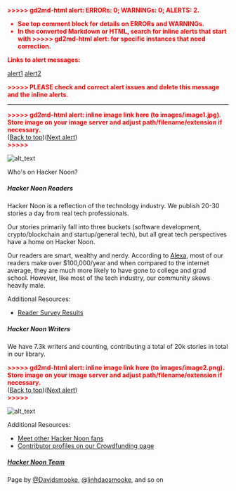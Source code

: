 
<p style="color: red; font-weight: bold">>>>>>  gd2md-html alert:  ERRORs: 0; WARNINGs: 0; ALERTS: 2.</p>
<ul style="color: red; font-weight: bold"><li>See top comment block for details on ERRORs and WARNINGs. <li>In the converted Markdown or HTML, search for inline alerts that start with >>>>>  gd2md-html alert:  for specific instances that need correction.</ul>

<p style="color: red; font-weight: bold">Links to alert messages:</p><a href="#gdcalert1">alert1</a>
<a href="#gdcalert2">alert2</a>

<p style="color: red; font-weight: bold">>>>>> PLEASE check and correct alert issues and delete this message and the inline alerts.<hr></p>




<p id="gdcalert1" ><span style="color: red; font-weight: bold">>>>>>  gd2md-html alert: inline image link here (to images/image1.jpg). Store image on your image server and adjust path/filename/extension if necessary. </span><br>(<a href="#">Back to top</a>)(<a href="#gdcalert2">Next alert</a>)<br><span style="color: red; font-weight: bold">>>>>> </span></p>


![alt_text](images/image1.jpg "image_tooltip")


Who's on Hacker Noon?


##### Hacker Noon Readers

Hacker Noon is a reflection of the technology industry. We publish 20-30 stories a day from real tech professionals. 

Our stories primarily fall into three buckets (software development, crypto/blockchain and startup/general tech), but all great tech perspectives have a home on Hacker Noon. 

Our readers are smart, wealthy and nerdy. According to [Alexa](https://www.alexa.com/siteinfo/hackernoon.com), most of our readers make over $100,000/year and when compared to the internet average, they are much more likely to have gone to college and grad school. However, like most of the tech industry, our community skews heavily male. 

Additional Resources:



*   [Reader Survey Results](https://hackernoon.com/hacker-noon-reader-survey-results-1d2c60573ec4)


##### Hacker Noon Writers

We have 7.3k writers and counting, contributing a total of 20k stories in total in our library. 



<p id="gdcalert2" ><span style="color: red; font-weight: bold">>>>>>  gd2md-html alert: inline image link here (to images/image2.png). Store image on your image server and adjust path/filename/extension if necessary. </span><br>(<a href="#">Back to top</a>)(<a href="#gdcalert3">Next alert</a>)<br><span style="color: red; font-weight: bold">>>>>> </span></p>


![alt_text](images/image2.png "image_tooltip")


Additional Resources:



*   [Meet other Hacker Noon fans](https://community.hackernoon.com/t/please-introduce-yourself/1228/54)
*   [Contributor profiles on our Crowdfunding page](startengine.com/hackernoon)


##### [Hacker Noon Team](https://help.hackernoon.com/app/page/1QsMWmaVAkO-u4-AtW3THA0i0exrw_JZCeXfaY8Cp85o)

Page by [@Davidsmooke](http://hackernoon.com/@davidsmooke), @[linhdaosmooke](hackernoon.com/@linhdaosmooke), and so on

